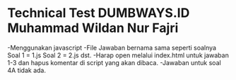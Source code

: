 # Technical Test DUMBWAYS.ID Muhammad Wildan Nur Fajri
-Menggunakan javascript
-File Jawaban bernama sama seperti soalnya
  Soal 1 = 1.js
  Soal 2 = 2.js 
  dst.
-Harap open melalui index.html untuk jawaban 1-3 dan hapus komentar di script yang akan dibaca.
-Jawaban untuk soal 4A tidak ada.
